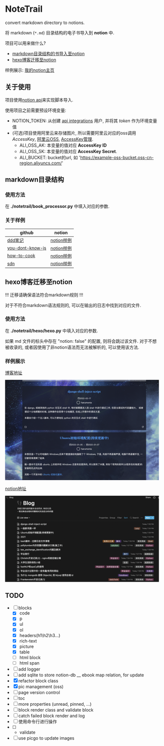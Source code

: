 # NoteTrail

<!-- In memory of a lost love and happy birthday to me -->

convert markdown directory to notions.

将 markdown (`*.md`) 目录结构的电子书导入到 __notion__ 中.

项目可以用来做什么?

- [markdown目录结构的书导入至notion](#markdown目录结构的书)
- [hexo博客迁移至notion](#hexo博客迁移至notion)

样例展示: [我的notion主页](https://harumonia.notion.site/Harumonia-e1d77980f1b942beb0ac80c3f3448a8d)

## 关于使用

项目使用[notion api](https://developers.notion.com/)来实现脚本导入.

使用项目之前需要预设环境变量:

- NOTION_TOKEN: 从创建 [api integrations](https://www.notion.so/my-integrations) 用户, 并将其 _token_ 作为环境变量值
- (可选)项目使用阿里云来存储图片, 所以需要阿里云对应的oss调用 _AccessKey_, [阿里云OSS](https://oss.console.aliyun.com/overview), [AccessKey管理](https://ram.console.aliyun.com/users).
  - ALI_OSS_AK: 本变量的值对应 __AccessKey ID__
  - ALI_OSS_SK: 本变量的值对应 __AccessKey Secret__.
  - ALI_BUCKET: bucket的url, 如 'https://example-oss-bucket.oss-cn-region.aliyuncs.com/'

## markdown目录结构

### 使用方法

在 __./notetrail/book_processor.py__ 中填入对应的参数.

### 关于样例

| github | notion |
|---|---|
|[ddd笔记](https://github.com/zq99299/note-book2/tree/master/docs/ddd)|[notion样例](https://harumonia.notion.site/ddd-9c90bf7e622e4d0bbfdf2768e06561e5)
|[you-dont-know-js](https://github.com/getify/You-Dont-Know-JS)|[notion样例](https://harumonia.notion.site/You-Dont-Know-JS-77771cc3b4bb4a1787a4a99d272634ce)
|[how-to-cook](https://github.com/Anduin2017/HowToCook)|[notion样例](https://harumonia.notion.site/how-to-cook-801c4df3c9e640df8667e8533fe1a457)
|[sdn](https://github.com/feiskyer/sdn-handbook)|[notion样例](https://harumonia.notion.site/sdn-handbook-ac76e75768d24f6dbfb44b0ced3cb3b9)


## hexo博客迁移至notion

!!!  迁移请确保语法符合markdown规则 !!!

对于不符合markdown语法规则的, 可以在输出的日志中找到对应的文件.

### 使用方法

在 __./notetrail/hexo/hexo.py__ 中填入对应的参数.

如果 md 文件的标头中存在 "notion: false" 的配置, 则将会跳过该文件. 对于不想被收录的, 或者因使用了非notion语法而无法被解析的, 可以使用该方法.

### 样例展示

[博客地址](https://blog.harumonia.moe/)

![hexoblog](./static/hexoblog.png)

[notion地址](https://harumonia.notion.site/5dfca79037874290b22dec916bdc9f07?v=7c41717134644508b4288d9acc90ca98)

![notionblog](./static/notionblog.png)

## TODO

- [ ] blocks
  - [x] code
  - [x] p
  - [x] ul
  - [x] ol
  - [x] headers(h1\h2\h3...)
  - [x] rich-text
  - [x] picture
  - [x] table
  - [ ] html block
  - [ ] html span
- [ ] add logger
- [ ] add sqlite to store notion-db __ ebook map relation, for update
- [x] refactor block class
- [x] pic management (oss)
- [ ] page version control
- [ ] toc
- [ ] more properties (unread, pinned, ...)
- [ ] block render class and validate block
- [ ] catch failed block render and log
- [ ] 使用命令行进行操作
- [ ] * validate
- [ ] use picgo to update images